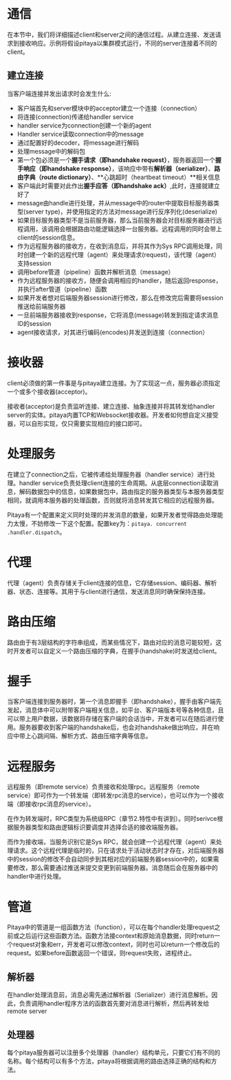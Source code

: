 # 通信

在本节中，我们将详细描述client和server之间的通信过程。从建立连接、发送请求到接收响应。示例将假设pitaya以集群模式运行，不同的server连接着不同的client。

## 建立连接

当客户端连接并发出请求时会发生什么:

* 客户端首先和server模块中的acceptor建立一个连接（connection）
* 将连接(connection)传递给handler service
* handler service为connection创建一个新的agent
* Handler service读取connection中的message
* 通过配置好的decoder，将message进行解码
* 处理message中的解码包
* 第一个包必须是一个**握手请求（即handshake request）**，服务器返回一个**握手响应（即handshake response）**，该响应中带有**解析器（serializer）**、**路由字典（route dictionary）**、**心跳超时（heartbeat timeout）**相关信息
* 客户端此时需要对此作出**握手应答（即handshake ack）**,此时，连接就建立好了
* message由handle进行处理，并从message中的router中提取目标服务器类型(server type)，并使用指定的方法对message进行反序列化(deserialize)
* 如果目标服务器类型不是当前服务器，那么当前服务器会对目标服务器进行远程调用，该调用会根据路由功能逻辑选择一台服务器。远程调用的同时会带上client的session信息。
* 作为远程服务器的接收方，在收到消息后，并将其作为Sys RPC调用处理，同时创建一个新的远程代理（agent）来处理请求(request)，该代理（agent）支持session
* 调用before管道（pipeline）函数并解析消息（message）
* 作为远程服务器的接收方，随便会调用相应的handler，随后返回response，并执行after管道（pipeline）函数
* 如果开发者想对后端服务器session进行修改，那么在修改完后需要将session推送给前端服务器
* 一旦前端服务器接收到response，它将消息(message)转发到指定请求消息ID的session
* agent接收请求，对其进行编码(encodes)并发送到连接（connection）

# 接收器

client必须做的第一件事是与pitaya建立连接。为了实现这一点，服务器必须指定一个或多个接收器(acceptor)。

接收者(acceptor)是负责监听连接、建立连接、抽象连接并将其转发给handler server的实体。pitaya内置TCP和Websocket接收器。开发者如何想自定义接受器，可以自形实现，仅只需要实现相应的接口即可。



# 处理服务

在建立了connection之后，它被传递给处理服务器（handler service）进行处理。handler service负责处理client连接的生命周期。从底层connection读取消息，解码数据包中的信息，如果数据包中，路由指定的服务器类型与本服务器类型相同，就调用本服务器的处理函数，否则就将消息转发其它相应的远程服务器。

Pitaya有一个配置来定义同时处理的并发消息的数量，如果开发者觉得路由处理能力太慢，不妨修改一下这个配置。配置key为：`pitaya. concurrent .handler.dispatch`。

# 代理
代理（agent）负责存储关于client连接的信息，它存储session、编码器、解析器、状态、连接等。其用于与client进行通信，发送消息同时确保保持连接。

# 路由压缩

路由由于有3层结构的字符串组成，而某些情况下，路由对应的消息可能较短，这时开发者可以自定义一个路由压缩的字典，在握手(handshake)时发送给client。

# 握手

当客户端连接到服务器时，第一个消息即握手（即handshake），握手由客户端先发起，消息体中可以附带客户端相关信息，如平台、客户端版本号等各种信息，且可以带上用户数据，该数据将存储在客户端的会话当中，开发者可以在随后进行使用。服务器要收到客户端的handshake后，也会对handshake做出响应，并在响应中带上心跳间隔、解析方式、路由压缩字典等信息。

# 远程服务

远程服务（即remote service）负责接收和处理rpc。远程服务（remote service）即可作为一个转发端（即转发rpc消息的service），也可以作为一个接收端（即接收rpc消息的service）。

在作为转发端时，RPC类型为系统级RPC（章节2.特性中有讲到）。同时serivce根据服务器类型和路由逻辑标识要调度并选择合适的接收端服务器。

而作为接收端，当服务识别它是Sys RPC，就会创建一个远程代理（agent）来处理请求。这个远程代理是临时的，只在请求处于活动状态时才存在，对后端服务器中的session的修改不会自动同步到其相对应的前端服务器session中的，如果需要修改，那么需要通过推送来提交变更到前端服务器。消息随后会在服务器中的handler中进行处理。


# 管道
Pitaya中的管道是一组函数方法（function），可以在每个handler处理request之前或之后运行这些函数方法。函数方法接context和原始消息数据，同时return一个request对象和err，开发者可以修改context，同时也可以return一个修改后的request。如果before函数返回一个错误，则request失败，进程终止。

## 解析器
在handler处理消息前，消息必需先通过解析器（Serializer）进行消息解析。因此，负责调用handler程序方法的函数首先要对消息进行解析，然后再转发给remote server

## 处理器
每个pitaya服务器可以注册多个处理器（handler）结构单元，只要它们有不同的名称。每个结构可以有多个方法，pitaya将根据调用的路由选择正确的结构和方法。















